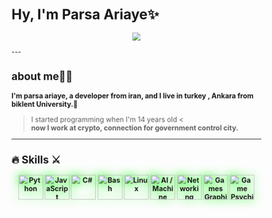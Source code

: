 # Hy, I'm Parsa Ariaye✨️
<p align="center">
  <a href="https://github.com/japanse-samurai">
    <img src="https://readme-typing-svg.herokuapp.com?color=00FF00&center=true&vCenter=true&lines=Welcome;From+Bilkent+University;Py%2C+JS%2C+C%23%2C+Bash;Networking%2C+AI%2C+Machine;Games+Graphic%2C+Game+Psychic;Retry%E2%9C%A8" />
  </a>
</p>
---

## about me🚶‍♂️
<b>I'm parsa ariaye, a developer from iran, and I live in turkey , Ankara from biklent University.👾 </b>
> I started programming when I'm 14 years old <  
<b> now I work at crypto, connection for government control city. 
---
## 🔥 Skills ⚔️

<p align="center">
  <img src="https://cdn.jsdelivr.net/gh/devicons/devicon/icons/python/python-original.svg" width="50" height="50" style="filter: drop-shadow(0 0 10px #00FF00);" title="Python"/>
  <img src="https://cdn.jsdelivr.net/gh/devicons/devicon/icons/javascript/javascript-original.svg" width="50" height="50" style="filter: drop-shadow(0 0 10px #00FF00);" title="JavaScript"/>
  <img src="https://cdn.jsdelivr.net/gh/devicons/devicon/icons/csharp/csharp-original.svg" width="50" height="50" style="filter: drop-shadow(0 0 10px #00FF00);" title="C#"/>
  <img src="https://cdn.jsdelivr.net/gh/devicons/devicon/icons/bash/bash-original.svg" width="50" height="50" style="filter: drop-shadow(0 0 10px #00FF00);" title="Bash"/>
  <img src="https://cdn.jsdelivr.net/gh/devicons/devicon/icons/linux/linux-original.svg" width="50" height="50" style="filter: drop-shadow(0 0 10px #00FF00);" title="Linux"/>
  <img src="https://cdn.jsdelivr.net/gh/devicons/devicon/icons/tensorflow/tensorflow-original.svg" width="50" height="50" style="filter: drop-shadow(0 0 10px #00FF00);" title="AI / Machine Learning"/>
  <img src="https://cdn.jsdelivr.net/gh/devicons/devicon/icons/networking/networking-plain.svg" width="50" height="50" style="filter: drop-shadow(0 0 10px #00FF00);" title="Networking"/>
  <img src="https://cdn.jsdelivr.net/gh/devicons/devicon/icons/unity/unity-original.svg" width="50" height="50" style="filter: drop-shadow(0 0 10px #00FF00);" title="Games Graphic"/>
  <img src="https://cdn.jsdelivr.net/gh/devicons/devicon/icons/gamejolt/gamejolt-original.svg" width="50" height="50" style="filter: drop-shadow(0 0 10px #00FF00);" title="Game Psychic"/>
</p>